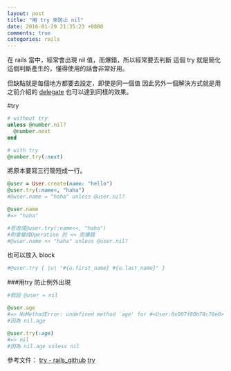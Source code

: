 ```yaml
---
layout: post
title: "用 try 來防止 nil"
date: 2016-01-29 21:35:23 +0800
comments: true
categories: rails
---
```


在 rails 當中，經常會出現 nil 值，而爆錯，所以經常要去判斷
這個 try 就是簡化這個判斷產生的，懂得使用的話會非常好用。

<!-- more -->

但缺點就是每個地方都要去設定，即使是同一個值
因此另外一個解決方式就是用之前介紹的 [delegate](http://mgleon08.github.io/blog/2015/12/13/ruby-on-rails-delegate/) 也可以達到同樣的效果。

#try

```ruby
# without try
unless @number.nil?
  @number.next
end

# with try
@number.try(:next)
```

將原本要寫三行簡短成一行。

```ruby
@user = User.create(name: "hello")
@user.try(:name=, "haha")
#@user.name = "haha" unless @user.nil?

@user.name
#=> "haha"

#若改成@user.try(:name<<, "haha")
#則會變成Operation 的 << 而爆錯
#@user.name << "haha" unless @user.nil?
```

也可以放入 block

```ruby
#@user.try { |u| "#{u.first_name} #{u.last_name}" }
```

###用try 防止例外出現

```ruby
#假設 @user = nil

@user.age
#=> NoMethodError: undefined method `age' for #<User:0x007f80b74c70e0>
#因為 nil.age

@user.try(:age)
#=> nil
#因為 nil.age unless nil
```

參考文件：
[try - rails_github](https://github.com/rails/rails/blob/master/activesupport/lib/active_support/core_ext/object/try.rb)
[try](http://guides.rubyonrails.org/active_support_core_extensions.html#try)